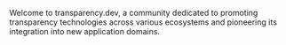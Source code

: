 Welcome to transparency.dev, a community dedicated to promoting transparency technologies across various ecosystems and pioneering its integration into new application domains.
